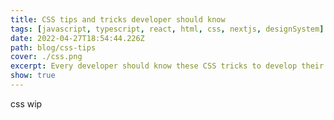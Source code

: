 ```yaml
---
title: CSS tips and tricks developer should know
tags: [javascript, typescript, react, html, css, nextjs, designSystem]
date: 2022-04-27T18:54:44.226Z
path: blog/css-tips
cover: ./css.png
excerpt: Every developer should know these CSS tricks to develop their projects quickly and efficiently.
show: true
---
```


css wip
